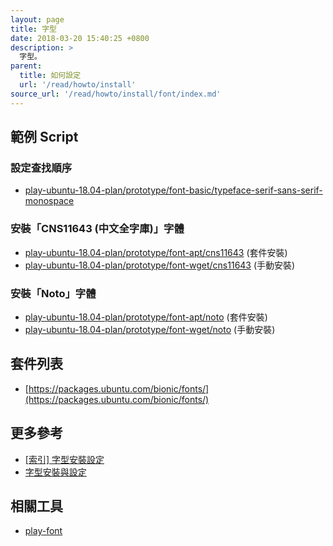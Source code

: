```yaml
---
layout: page
title: 字型
date: 2018-03-20 15:40:25 +0800
description: >
  字型。
parent:
  title: 如何設定
  url: '/read/howto/install'
source_url: '/read/howto/install/font/index.md'
---
```



## 範例 Script


### 設定查找順序

*  [play-ubuntu-18.04-plan/prototype/font-basic/typeface-serif-sans-serif-monospace](https://github.com/samwhelp/play-ubuntu-18.04-plan/tree/master/prototype/font-basic/typeface-serif-sans-serif-monospace)


### 安裝「CNS11643 (中文全字庫)」字體

*  [play-ubuntu-18.04-plan/prototype/font-apt/cns11643](https://github.com/samwhelp/play-ubuntu-18.04-plan/tree/master/prototype/font-apt/cns11643) (套件安裝)
*  [play-ubuntu-18.04-plan/prototype/font-wget/cns11643](https://github.com/samwhelp/play-ubuntu-18.04-plan/tree/master/prototype/font-wget/cns11643) (手動安裝)


### 安裝「Noto」字體

*  [play-ubuntu-18.04-plan/prototype/font-apt/noto](https://github.com/samwhelp/play-ubuntu-18.04-plan/tree/master/prototype/font-apt/noto) (套件安裝)
*  [play-ubuntu-18.04-plan/prototype/font-wget/noto](https://github.com/samwhelp/play-ubuntu-18.04-plan/tree/master/prototype/font-wget/noto) (手動安裝)


## 套件列表

* [https://packages.ubuntu.com/bionic/fonts/](https://packages.ubuntu.com/bionic/fonts/)


## 更多參考

* [[索引] 字型安裝設定](https://www.ubuntu-tw.org/modules/newbb/viewtopic.php?post_id=333554#forumpost333554)
* [字型安裝與設定](http://samwhelp.github.io/book-ubuntu-qna/read/howto/configure-font/)


## 相關工具

* [play-font](https://github.com/samwhelp/play-ubuntu-18.04-plan/tree/master/plan/font-full/play-font)
